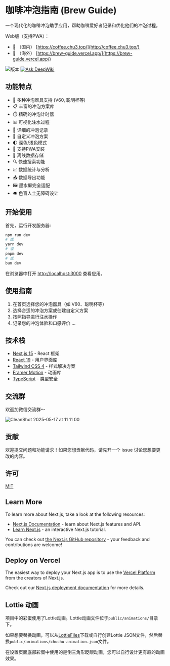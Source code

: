 # 咖啡冲泡指南 (Brew Guide)

一个现代化的咖啡冲泡助手应用，帮助咖啡爱好者记录和优化他们的冲泡过程。

Web版（支持PWA）：

- 🔗 （国内） [https://coffee.chu3.top/](http://coffee.chu3.top/)
- 🔗 （海外） [https://brew-guide.vercel.app/](https://brew-guide.vercel.app/)

![版本](https://img.shields.io/badge/版本-1.2.5-blue) [![Ask DeepWiki](https://deepwiki.com/badge.svg)](https://deepwiki.com/chu3/brew-guide)

## 功能特点
-   🧰 多种冲泡器具支持 (V60, 聪明杯等)
-   📋 丰富的冲泡方案库
-   ⏱️ 精确的冲泡计时器
-   📊 可视化注水过程
-   📝 详细的冲泡记录
-   🔄 自定义冲泡方案
-   🌓 深色/浅色模式
-   📱 支持PWA安装
-   💾 离线数据存储
-   🔍 快速搜索功能
-   📈 数据统计与分析
-   📤 数据导出功能
-   🖼️ 墨水屏完全适配
-   👁️ 色盲人士无障碍设计


## 开始使用

首先，运行开发服务器:

```bash
npm run dev
# 或
yarn dev
# 或
pnpm dev
# 或
bun dev
```

在浏览器中打开 [http://localhost:3000](http://localhost:3000) 查看应用。

## 使用指南

1. 在首页选择您的冲泡器具（如 V60、聪明杯等）
2. 选择合适的冲泡方案或创建自定义方案
3. 按照指导进行注水操作
4. 记录您的冲泡体验和口感评价
   ...

## 技术栈

-   [Next.js 15](https://nextjs.org/) - React 框架
-   [React 19](https://react.dev/) - 用户界面库
-   [Tailwind CSS 4](https://tailwindcss.com/) - 样式解决方案
-   [Framer Motion](https://www.framer.com/motion/) - 动画库
-   [TypeScript](https://www.typescriptlang.org/) - 类型安全

## 交流群

欢迎加微信交流群～

![CleanShot 2025-05-17 at 11 11 00](https://github.com/user-attachments/assets/3462bde1-3f5d-4fed-9f61-600de73bdc1a)



## 贡献

欢迎提交问题和功能请求！如果您想贡献代码，请先开一个 issue 讨论您想要更改的内容。

## 许可

[MIT](https://choosealicense.com/licenses/mit/)

## Learn More

To learn more about Next.js, take a look at the following resources:

-   [Next.js Documentation](https://nextjs.org/docs) - learn about Next.js features and API.
-   [Learn Next.js](https://nextjs.org/learn) - an interactive Next.js tutorial.

You can check out [the Next.js GitHub repository](https://github.com/vercel/next.js) - your feedback and contributions are welcome!

## Deploy on Vercel

The easiest way to deploy your Next.js app is to use the [Vercel Platform](https://vercel.com/new?utm_medium=default-template&filter=next.js&utm_source=create-next-app&utm_campaign=create-next-app-readme) from the creators of Next.js.

Check out our [Next.js deployment documentation](https://nextjs.org/docs/app/building-your-application/deploying) for more details.

## Lottie 动画

项目中的彩蛋使用了Lottie动画。Lottie动画文件位于`public/animations/`目录下。

如果想要替换动画，可以从[LottieFiles](https://lottiefiles.com/)下载或自行创建Lottie JSON文件，然后替换`public/animations/chuchu-animation.json`文件。

在设置页面底部彩蛋中使用的是倒三角形眨眼动画，您可以自行设计更有趣的动画效果。
